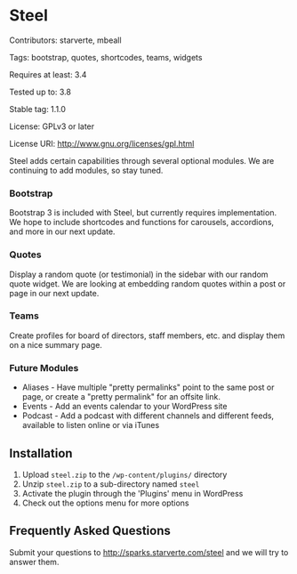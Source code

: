 # Steel

Contributors: starverte, mbeall

Tags: bootstrap, quotes, shortcodes, teams, widgets

Requires at least: 3.4

Tested up to: 3.8

Stable tag: 1.1.0

License: GPLv3 or later

License URI: http://www.gnu.org/licenses/gpl.html

Steel adds certain capabilities through several optional modules. We are continuing to add modules, so stay tuned.

### Bootstrap
Bootstrap 3 is included with Steel, but currently requires implementation. We hope to include shortcodes and functions for carousels, accordions, and more in our next update.

### Quotes
Display a random quote (or testimonial) in the sidebar with our random quote widget. We are looking at embedding random quotes within a post or page in our next update.

### Teams
Create profiles for board of directors, staff members, etc. and display them on a nice summary page.

### Future Modules
* Aliases - Have multiple "pretty permalinks" point to the same post or page, or create a "pretty permalink" for an offsite link.
* Events - Add an events calendar to your WordPress site
* Podcast - Add a podcast with different channels and different feeds, available to listen online or via iTunes

## Installation

1. Upload `steel.zip` to the `/wp-content/plugins/` directory
1. Unzip `steel.zip` to a sub-directory named `steel`
1. Activate the plugin through the 'Plugins' menu in WordPress
1. Check out the options menu for more options

## Frequently Asked Questions

Submit your questions to http://sparks.starverte.com/steel and we will try to answer them.
